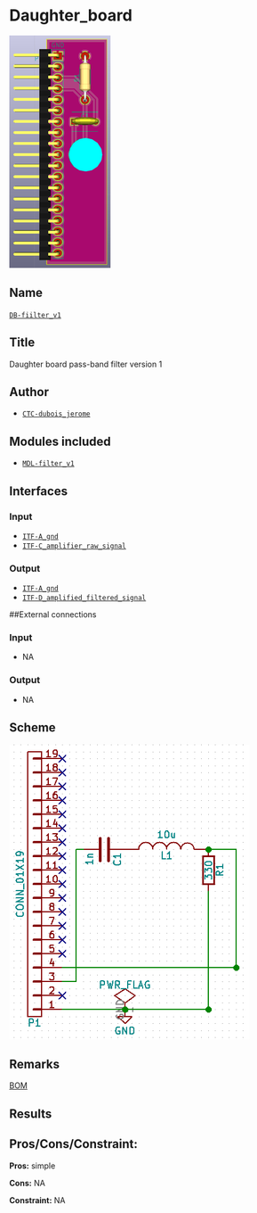 # Daughter_board
![](viewme.png)

## Name
[`DB-fiilter_v1`]()

## Title
Daughter board pass-band filter version 1

## Author
* [`CTC-dubois_jerome`]()

## Modules included
* [`MDL-filter_v1`]()

## Interfaces
### Input
* [`ITF-A_gnd`]()
* [`ITF-C_amplifier_raw_signal`]()

### Output
* [`ITF-A_gnd`]()
* [`ITF-D_amplified_filtered_signal`]()

##External connections
### Input
* NA

### Output
* NA

## Scheme
![](images/scheme.png)

## Remarks
[BOM](./src/DB-filter_v1.csv)

## Results

## Pros/Cons/Constraint:

**Pros:** simple

**Cons:** NA

**Constraint:** NA
